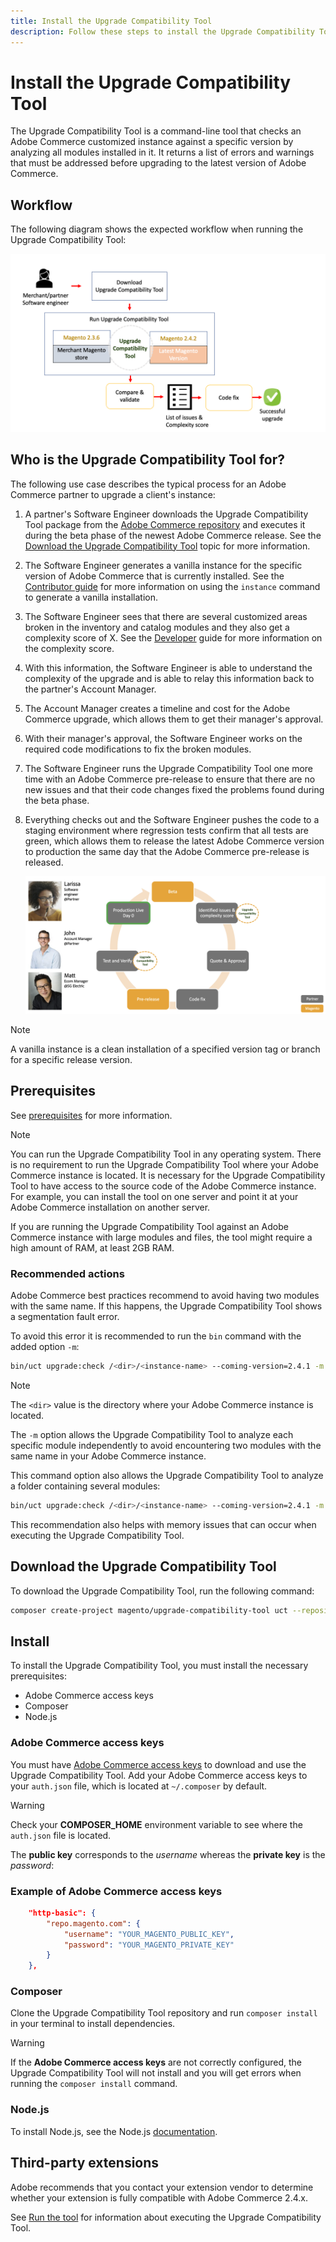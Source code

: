 ```yaml
---
title: Install the Upgrade Compatibility Tool
description: Follow these steps to install the Upgrade Compatibility Tool for your Adobe Commerce project.
---
```


# Install the Upgrade Compatibility Tool

The Upgrade Compatibility Tool is a command-line tool that checks an Adobe Commerce customized instance against a specific version by analyzing all modules installed in it. It returns a list of errors and warnings that must be addressed before upgrading to the latest version of Adobe Commerce.

## Workflow

The following diagram shows the expected workflow when running the Upgrade Compatibility Tool:

![Upgrade Compatibility Tool Diagram](../../assets/upgrade-guide/mvp-diagram-v3.png)

## Who is the Upgrade Compatibility Tool for?

The following use case describes the typical process for an Adobe Commerce partner to upgrade a client's instance:

1. A partner's Software Engineer downloads the Upgrade Compatibility Tool package from the [Adobe Commerce repository](https://repo.magento.com/) and executes it during the beta phase of the newest Adobe Commerce release. See the [Download the Upgrade Compatibility Tool](../upgrade-compatibility-tool/install.md#download-the-upgrade-compatibility-tool) topic for more information.
1. The Software Engineer generates a vanilla instance for the specific version of Adobe Commerce that is currently installed. See the [Contributor guide](https://devdocs.magento.com/contributor-guide/contributing.html#vanilla-pr) for more information on using the `instance` command to generate a vanilla installation.
1. The Software Engineer sees that there are several customized areas broken in the inventory and catalog modules and they also get a complexity score of X. See the [Developer](../upgrade-compatibility-tool/developer.md) guide for more information on the complexity score.
1. With this information, the Software Engineer is able to understand the complexity of the upgrade and is able to relay this information back to the partner's Account Manager.
1. The Account Manager creates a timeline and cost for the Adobe Commerce upgrade, which allows them to get their manager's approval.
1. With their manager's approval, the Software Engineer works on the required code modifications to fix the broken modules.
1. The Software Engineer runs the Upgrade Compatibility Tool one more time with an Adobe Commerce pre-release to ensure that there are no new issues and that their code changes fixed the problems found during the beta phase.
1. Everything checks out and the Software Engineer pushes the code to a staging environment where regression tests confirm that all tests are green, which allows them to release the latest Adobe Commerce version to production the same day that the Adobe Commerce pre-release is released.

   ![Upgrade Compatibility Tool audience](../../assets/upgrade-guide/audience-uct-v3.png)

>[!NOTE]
>
>A vanilla instance is a clean installation of a specified version tag or branch for a specific release version.

## Prerequisites

See [prerequisites](../upgrade-compatibility-tool/prerequisites.md) for more information.

>[!NOTE]
>
>You can run the Upgrade Compatibility Tool in any operating system. There is no requirement to run the Upgrade Compatibility Tool where your Adobe Commerce instance is located. It is necessary for the Upgrade Compatibility Tool to have access to the source code of the Adobe Commerce instance. For example, you can install the tool on one server and point it at your Adobe Commerce installation on another server.

If you are running the Upgrade Compatibility Tool against an Adobe Commerce instance with large modules and files, the tool might require a high amount of RAM, at least 2GB RAM.

### Recommended actions

Adobe Commerce best practices recommend to avoid having two modules with the same name. If this happens, the Upgrade Compatibility Tool shows a segmentation fault error.

To avoid this error it is recommended to run the `bin` command with the added option `-m`:

```bash
bin/uct upgrade:check /<dir>/<instance-name> --coming-version=2.4.1 -m /vendor/<vendor-name>/<module-name>
```

>[!NOTE]
>
>The `<dir>` value is the directory where your Adobe Commerce instance is located.

The `-m` option allows the Upgrade Compatibility Tool to analyze each specific module independently to avoid encountering two modules with the same name in your Adobe Commerce instance.

This command option also allows the Upgrade Compatibility Tool to analyze a folder containing several modules:

```bash
bin/uct upgrade:check /<dir>/<instance-name> --coming-version=2.4.1 -m /vendor/<vendor-name>/
```

This recommendation also helps with memory issues that can occur when executing the Upgrade Compatibility Tool.

## Download the Upgrade Compatibility Tool

To download the Upgrade Compatibility Tool, run the following command:

```bash
composer create-project magento/upgrade-compatibility-tool uct --repository https://repo.magento.com
```

## Install

To install the Upgrade Compatibility Tool, you must install the necessary prerequisites:

*  Adobe Commerce access keys
*  Composer
*  Node.js

### Adobe Commerce access keys

You must have [Adobe Commerce access keys](https://devdocs.magento.com/marketplace/sellers/profile-information.html#access-keys) to download and use the Upgrade Compatibility Tool. Add your Adobe Commerce access keys to your `auth.json` file, which is located at `~/.composer` by default.

>[!WARNING]
>
>Check your **COMPOSER_HOME** environment variable to see where the `auth.json` file is located.

The **public key** corresponds to the _username_ whereas the **private key** is the _password_:

### Example of Adobe Commerce access keys

```json
    "http-basic": {
        "repo.magento.com": {
            "username": "YOUR_MAGENTO_PUBLIC_KEY",
            "password": "YOUR_MAGENTO_PRIVATE_KEY"
        }
    },
```

### Composer

Clone the Upgrade Compatibility Tool repository and run `composer install` in your terminal to install dependencies.

>[!WARNING]
>
>If the **Adobe Commerce access keys** are not correctly configured, the Upgrade Compatibility Tool will not install and you will get errors when running the `composer install` command.

### Node.js

To install Node.js, see the Node.js [documentation](https://nodejs.dev/learn/how-to-install-nodejs).

## Third-party extensions

Adobe recommends that you contact your extension vendor to determine whether your extension is fully compatible with Adobe Commerce 2.4.x.

See [Run the tool](../upgrade-compatibility-tool/run.md) for information about executing the Upgrade Compatibility Tool.
